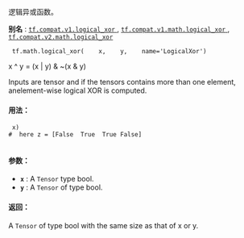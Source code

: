 逻辑异或函数。

**别名** : [ `tf.compat.v1.logical_xor` ](/api_docs/python/tf/math/logical_xor), [ `tf.compat.v1.math.logical_xor` ](/api_docs/python/tf/math/logical_xor), [ `tf.compat.v2.math.logical_xor` ](/api_docs/python/tf/math/logical_xor)

```
 tf.math.logical_xor(    x,    y,    name='LogicalXor') 
```

x ^ y = (x | y) &amp; ~(x &amp; y)

Inputs are tensor and if the tensors contains more than one element, anelement-wise logical XOR is computed.

#### 用法：


```
 x)
#  here z = [False  True  True False]
 
```

#### 参数：
- **`x`** : A  `Tensor`  type bool.
- **`y`** : A  `Tensor`  of type bool.


#### 返回：
A  `Tensor`  of type bool with the same size as that of x or y.

